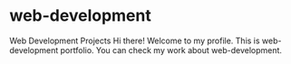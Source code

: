 # web-development
Web Development Projects
Hi there!
Welcome to my profile.
This is web-development portfolio.
You can check my work about web-development.

